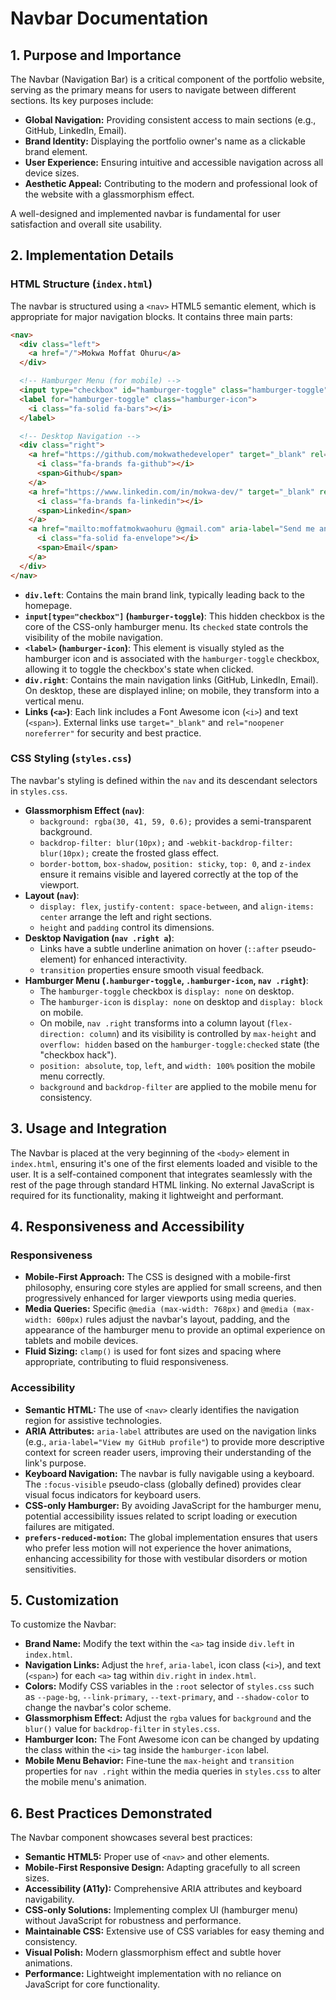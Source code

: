 # Navbar Documentation

## 1. Purpose and Importance

The Navbar (Navigation Bar) is a critical component of the portfolio website, serving as the primary means for users to navigate between different sections. Its key purposes include:
*   **Global Navigation:** Providing consistent access to main sections (e.g., GitHub, LinkedIn, Email).
*   **Brand Identity:** Displaying the portfolio owner's name as a clickable brand element.
*   **User Experience:** Ensuring intuitive and accessible navigation across all device sizes.
*   **Aesthetic Appeal:** Contributing to the modern and professional look of the website with a glassmorphism effect.

A well-designed and implemented navbar is fundamental for user satisfaction and overall site usability.

## 2. Implementation Details

### HTML Structure (`index.html`)

The navbar is structured using a `<nav>` HTML5 semantic element, which is appropriate for major navigation blocks. It contains three main parts:

```html
<nav>
  <div class="left">
    <a href="/">Mokwa Moffat Ohuru</a>
  </div>

  <!-- Hamburger Menu (for mobile) -->
  <input type="checkbox" id="hamburger-toggle" class="hamburger-toggle">
  <label for="hamburger-toggle" class="hamburger-icon">
    <i class="fa-solid fa-bars"></i>
  </label>

  <!-- Desktop Navigation -->
  <div class="right">
    <a href="https://github.com/mokwathedeveloper" target="_blank" rel="noopener noreferrer" aria-label="View my GitHub profile">
      <i class="fa-brands fa-github"></i>
      <span>Github</span>
    </a>
    <a href="https://www.linkedin.com/in/mokwa-dev/" target="_blank" rel="noopener noreferrer" aria-label="View my LinkedIn profile">
      <i class="fa-brands fa-linkedin"></i>
      <span>Linkedin</span>
    </a>
    <a href="mailto:moffatmokwaohuru @gmail.com" aria-label="Send me an email">
      <i class="fa-solid fa-envelope"></i>
      <span>Email</span>
    </a>
  </div>
</nav>
```

*   **`div.left`**: Contains the main brand link, typically leading back to the homepage.
*   **`input[type="checkbox"]` (`hamburger-toggle`)**: This hidden checkbox is the core of the CSS-only hamburger menu. Its `checked` state controls the visibility of the mobile navigation.
*   **`<label>` (`hamburger-icon`)**: This element is visually styled as the hamburger icon and is associated with the `hamburger-toggle` checkbox, allowing it to toggle the checkbox's state when clicked.
*   **`div.right`**: Contains the main navigation links (GitHub, LinkedIn, Email). On desktop, these are displayed inline; on mobile, they transform into a vertical menu.
*   **Links (`<a>`)**: Each link includes a Font Awesome icon (`<i>`) and text (`<span>`). External links use `target="_blank"` and `rel="noopener noreferrer"` for security and best practice.

### CSS Styling (`styles.css`)

The navbar's styling is defined within the `nav` and its descendant selectors in `styles.css`.

*   **Glassmorphism Effect (`nav`)**:
    *   `background: rgba(30, 41, 59, 0.6);` provides a semi-transparent background.
    *   `backdrop-filter: blur(10px);` and `-webkit-backdrop-filter: blur(10px);` create the frosted glass effect.
    *   `border-bottom`, `box-shadow`, `position: sticky`, `top: 0`, and `z-index` ensure it remains visible and layered correctly at the top of the viewport.
*   **Layout (`nav`)**:
    *   `display: flex`, `justify-content: space-between`, and `align-items: center` arrange the left and right sections.
    *   `height` and `padding` control its dimensions.
*   **Desktop Navigation (`nav .right a`)**:
    *   Links have a subtle underline animation on hover (`::after` pseudo-element) for enhanced interactivity.
    *   `transition` properties ensure smooth visual feedback.
*   **Hamburger Menu (`.hamburger-toggle`, `.hamburger-icon`, `nav .right`)**:
    *   The `hamburger-toggle` checkbox is `display: none` on desktop.
    *   The `hamburger-icon` is `display: none` on desktop and `display: block` on mobile.
    *   On mobile, `nav .right` transforms into a column layout (`flex-direction: column`) and its visibility is controlled by `max-height` and `overflow: hidden` based on the `hamburger-toggle:checked` state (the "checkbox hack").
    *   `position: absolute`, `top`, `left`, and `width: 100%` position the mobile menu correctly.
    *   `background` and `backdrop-filter` are applied to the mobile menu for consistency.

## 3. Usage and Integration

The Navbar is placed at the very beginning of the `<body>` element in `index.html`, ensuring it's one of the first elements loaded and visible to the user. It is a self-contained component that integrates seamlessly with the rest of the page through standard HTML linking. No external JavaScript is required for its functionality, making it lightweight and performant.

## 4. Responsiveness and Accessibility

### Responsiveness

*   **Mobile-First Approach:** The CSS is designed with a mobile-first philosophy, ensuring core styles are applied for small screens, and then progressively enhanced for larger viewports using media queries.
*   **Media Queries:** Specific `@media (max-width: 768px)` and `@media (max-width: 600px)` rules adjust the navbar's layout, padding, and the appearance of the hamburger menu to provide an optimal experience on tablets and mobile devices.
*   **Fluid Sizing:** `clamp()` is used for font sizes and spacing where appropriate, contributing to fluid responsiveness.

### Accessibility

*   **Semantic HTML:** The use of `<nav>` clearly identifies the navigation region for assistive technologies.
*   **ARIA Attributes:** `aria-label` attributes are used on the navigation links (e.g., `aria-label="View my GitHub profile"`) to provide more descriptive context for screen reader users, improving their understanding of the link's purpose.
*   **Keyboard Navigation:** The navbar is fully navigable using a keyboard. The `:focus-visible` pseudo-class (globally defined) provides clear visual focus indicators for keyboard users.
*   **CSS-only Hamburger:** By avoiding JavaScript for the hamburger menu, potential accessibility issues related to script loading or execution failures are mitigated.
*   **`prefers-reduced-motion`:** The global implementation ensures that users who prefer less motion will not experience the hover animations, enhancing accessibility for those with vestibular disorders or motion sensitivities.

## 5. Customization

To customize the Navbar:

*   **Brand Name:** Modify the text within the `<a>` tag inside `div.left` in `index.html`.
*   **Navigation Links:** Adjust the `href`, `aria-label`, icon class (`<i>`), and text (`<span>`) for each `<a>` tag within `div.right` in `index.html`.
*   **Colors:** Modify CSS variables in the `:root` selector of `styles.css` such as `--page-bg`, `--link-primary`, `--text-primary`, and `--shadow-color` to change the navbar's color scheme.
*   **Glassmorphism Effect:** Adjust the `rgba` values for `background` and the `blur()` value for `backdrop-filter` in `styles.css`.
*   **Hamburger Icon:** The Font Awesome icon can be changed by updating the class within the `<i>` tag inside the `hamburger-icon` label.
*   **Mobile Menu Behavior:** Fine-tune the `max-height` and `transition` properties for `nav .right` within the media queries in `styles.css` to alter the mobile menu's animation.

## 6. Best Practices Demonstrated

The Navbar component showcases several best practices:

*   **Semantic HTML5:** Proper use of `<nav>` and other elements.
*   **Mobile-First Responsive Design:** Adapting gracefully to all screen sizes.
*   **Accessibility (A11y):** Comprehensive ARIA attributes and keyboard navigability.
*   **CSS-only Solutions:** Implementing complex UI (hamburger menu) without JavaScript for robustness and performance.
*   **Maintainable CSS:** Extensive use of CSS variables for easy theming and consistency.
*   **Visual Polish:** Modern glassmorphism effect and subtle hover animations.
*   **Performance:** Lightweight implementation with no reliance on JavaScript for core functionality.
